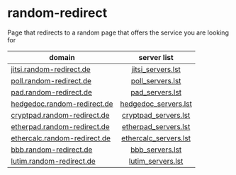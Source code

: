 # random-redirect
Page that redirects to a random page that offers the service you are looking for


| domain                                                                | server list                                    |
| --------------------------------------------------------------------- |:----------------------------------------------:|
| [jitsi.random-redirect.de](https://jitsi.random-redirect.de)          | [jitsi_servers.lst](/res/jitsi_servers.lst)          |
| [poll.random-redirect.de](https://poll.random-redirect.de)            | [poll_servers.lst](/res/poll_servers.lst)            |
| [pad.random-redirect.de](https://pad.random-redirect.de)              | [pad_servers.lst](/res/pad_servers.lst)              |
| [hedgedoc.random-redirect.de](https://hedgedoc.random-redirect.de)    | [hedgedoc_servers.lst](/res/hedgedoc_servers.lst)        |
| [cryptpad.random-redirect.de](https://cryptpad.random-redirect.de)    | [cryptpad_servers.lst](/res/cryptpad_servers.lst)    |
| [etherpad.random-redirect.de](https://etherpad.random-redirect.de)    | [etherpad_servers.lst](/res/etherpad_servers.lst)    |
| [ethercalc.random-redirect.de](https://ethercalc.random-redirect.de)  | [ethercalc_servers.lst](/res/ethercalc_servers.lst)  |
| [bbb.random-redirect.de](https://bbb.random-redirect.de)              | [bbb_servers.lst](/res/bbb_servers.lst)              |
| [lutim.random-redirect.de](https://lutim.random-redirect.de)          | [lutim_servers.lst](/res/lutim_servers.lst)          |
